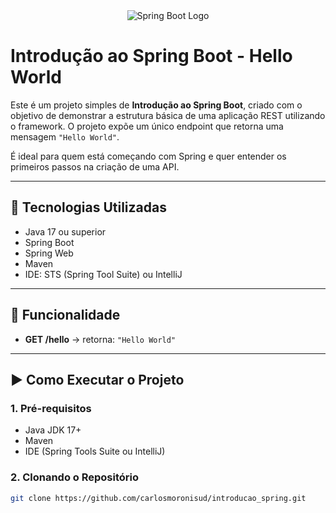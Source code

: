 <div align="center"> <img src="https://i.imgur.com/w8tTOuT.png" title="Spring Boot Logo" /> </div> <div align="center"></div>

# Introdução ao Spring Boot - Hello World

Este é um projeto simples de **Introdução ao Spring Boot**, criado com o objetivo de demonstrar a estrutura básica de uma aplicação REST utilizando o framework. O projeto expõe um único endpoint que retorna uma mensagem `"Hello World"`.

É ideal para quem está começando com Spring e quer entender os primeiros passos na criação de uma API.

---

## 🚀 Tecnologias Utilizadas

- Java 17 ou superior  
- Spring Boot  
- Spring Web  
- Maven  
- IDE: STS (Spring Tool Suite) ou IntelliJ

---

## 📌 Funcionalidade

- **GET /hello** → retorna: `"Hello World"`

---

## ▶️ Como Executar o Projeto

### 1. Pré-requisitos

- Java JDK 17+
- Maven
- IDE (Spring Tools Suite ou IntelliJ)

### 2. Clonando o Repositório

```bash
git clone https://github.com/carlosmoronisud/introducao_spring.git
